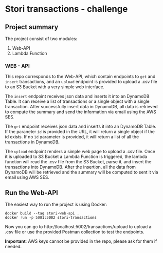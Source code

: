 # Stori transactions - challenge

## Project summary

The project consist of two modules:

1. Web-API
2. Lambda Function

### WEB - API

This repo corresponds to the Web-API, which contain endpoints to `get` and `insert` transactions, and an `upload`
endpoint is provided to upload a .csv file to an S3 Bucket with a very simple web interface.

The `insert` endpoint receives json data and inserts it into an DynamoDB Table. It can receive a list of transactions
or a single object with a single transaction. After successfully insert data in DynamoDB, all data is retrieved to
compute the summary and send the information via email using the AWS SES.

The `get` endpoint receives json data and inserts it into an DynamoDB Table. If the paraneter `id` is provided in the
URL, it will return a single object if the id exists. If no `ìd` parameter is provided, it will return a list of all
the transactions in DynamoDB.

The `upload` endpoint renders a simple web page to upload a .csv file. Once it is uploaded to S3 Bucket a Lambda
Function is triggered, the lambda function will read the .csv file from the S3 Bucket, parse it, and insert the
transactions into DynamoDB. After the insertion, all the data from DynamoDB will be retrieved and the summary will be
computed to sent it via email using AWS SES.

## Run the Web-API

The easiest way to run the project is using Docker:
```
docker build --tag stori-web-api .
docker run -p 5001:5002 stori-transactions
```

Now you can go to http://localhost:5002/transactions/upload to upload a .csv file or use the provided Postman
collection to test the endpoints.

__Important__: AWS keys cannot be provided in the repo, please ask for them if needed.